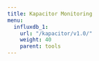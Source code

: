 ```yaml
---
title: Kapacitor Monitoring
menu:
  influxdb_1:
    url: "/kapacitor/v1.0/"
    weight: 40
    parent: tools
---
```

